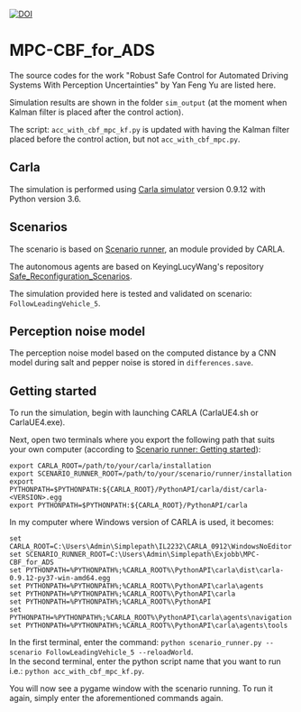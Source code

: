 [![DOI](https://zenodo.org/badge/505930246.svg)](https://zenodo.org/badge/latestdoi/505930246)
# MPC-CBF_for_ADS

The source codes for the work "Robust Safe Control for Automated Driving Systems With Perception Uncertainties" by Yan Feng Yu are listed here.

Simulation results are shown in the folder `sim_output` (at the moment when Kalman filter is placed after the control action). 

The script: `acc_with_cbf_mpc_kf.py` is updated with having the Kalman filter placed before the control action, but not `acc_with_cbf_mpc.py`.

## Carla

The simulation is performed using [Carla simulator](https://github.com/carla-simulator/carla) version 0.9.12 with Python version 3.6.

## Scenarios

The scenario is based on [Scenario runner](https://github.com/carla-simulator/scenario_runner), an module provided by CARLA.

The autonomous agents are based on KeyingLucyWang's repository [Safe_Reconfiguration_Scenarios](https://github.com/KeyingLucyWang/Safe_Reconfiguration_Scenarios).

The simulation provided here is tested and validated on scenario: `FollowLeadingVehicle_5`.

## Perception noise model

The perception noise model based on the computed distance by a CNN model during salt and pepper noise is stored in `differences.save`.

## Getting started

To run the simulation, begin with launching CARLA (CarlaUE4.sh or CarlaUE4.exe).

Next, open two terminals where you export the following path that suits your own computer (according to [Scenario runner: Getting started](https://carla-scenariorunner.readthedocs.io/en/latest/getting_scenariorunner/)):
```
export CARLA_ROOT=/path/to/your/carla/installation
export SCENARIO_RUNNER_ROOT=/path/to/your/scenario/runner/installation
export PYTHONPATH=$PYTHONPATH:${CARLA_ROOT}/PythonAPI/carla/dist/carla-<VERSION>.egg
export PYTHONPATH=$PYTHONPATH:${CARLA_ROOT}/PythonAPI/carla
```
In my computer where Windows version of CARLA is used, it becomes:
```
set CARLA_ROOT=C:\Users\Admin\Simplepath\IL2232\CARLA_0912\WindowsNoEditor
set SCENARIO_RUNNER_ROOT=C:\Users\Admin\Simplepath\Exjobb\MPC-CBF_for_ADS
set PYTHONPATH=%PYTHONPATH%;%CARLA_ROOT%\PythonAPI\carla\dist\carla-0.9.12-py37-win-amd64.egg
set PYTHONPATH=%PYTHONPATH%;%CARLA_ROOT%\PythonAPI\carla\agents
set PYTHONPATH=%PYTHONPATH%;%CARLA_ROOT%\PythonAPI\carla
set PYTHONPATH=%PYTHONPATH%;%CARLA_ROOT%\PythonAPI
set PYTHONPATH=%PYTHONPATH%;%CARLA_ROOT%\PythonAPI\carla\agents\navigation
set PYTHONPATH=%PYTHONPATH%;%CARLA_ROOT%\PythonAPI\carla\agents\tools
```
In the first terminal, enter the command: `python scenario_runner.py --scenario FollowLeadingVehicle_5 --reloadWorld`.  
In the second terminal, enter the python script name that you want to run i.e.: `python acc_with_cbf_mpc_kf.py`.

You will now see a pygame window with the scenario running. To run it again, simply enter the aforementioned commands again. 


